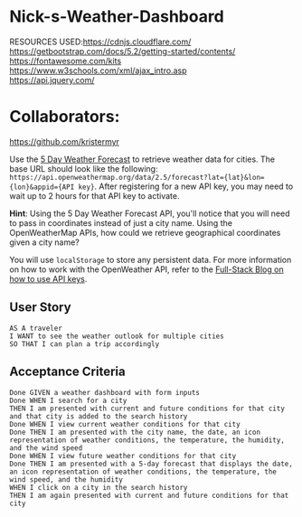 # Nick-s-Weather-Dashboard
RESOURCES USED:https://cdnjs.cloudflare.com/
https://getbootstrap.com/docs/5.2/getting-started/contents/
https://fontawesome.com/kits
https://www.w3schools.com/xml/ajax_intro.asp  
https://api.jquery.com/
# Collaborators:
https://github.com/kristermyr



Use the [5 Day Weather Forecast](https://openweathermap.org/forecast5) to retrieve weather data for cities. The base URL should look like the following: `https://api.openweathermap.org/data/2.5/forecast?lat={lat}&lon={lon}&appid={API key}`. After registering for a new API key, you may need to wait up to 2 hours for that API key to activate.

**Hint**: Using the 5 Day Weather Forecast API, you'll notice that you will need to pass in coordinates instead of just a city name. Using the OpenWeatherMap APIs, how could we retrieve geographical coordinates given a city name?

You will use `localStorage` to store any persistent data. For more information on how to work with the OpenWeather API, refer to the [Full-Stack Blog on how to use API keys](https://coding-boot-camp.github.io/full-stack/apis/how-to-use-api-keys).

## User Story

```
AS A traveler
I WANT to see the weather outlook for multiple cities
SO THAT I can plan a trip accordingly
```

## Acceptance Criteria

```
Done GIVEN a weather dashboard with form inputs
Done WHEN I search for a city
THEN I am presented with current and future conditions for that city and that city is added to the search history
Done WHEN I view current weather conditions for that city
Done THEN I am presented with the city name, the date, an icon representation of weather conditions, the temperature, the humidity, and the wind speed
Done WHEN I view future weather conditions for that city
Done THEN I am presented with a 5-day forecast that displays the date, an icon representation of weather conditions, the temperature, the wind speed, and the humidity
WHEN I click on a city in the search history
THEN I am again presented with current and future conditions for that city
```